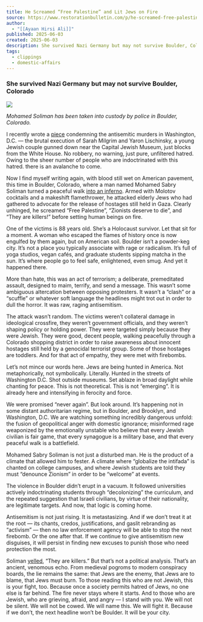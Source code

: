 ```yaml
---
title: He Screamed “Free Palestine” and Lit Jews on Fire
source: https://www.restorationbulletin.com/p/he-screamed-free-palestine-and-lit?publication_id=2327889&post_id=165116265&isFreemail=true&r=7br8e&triedRedirect=true
author:
  - "[[Ayaan Hirsi Ali]]"
published: 2025-06-03
created: 2025-06-03
description: She survived Nazi Germany but may not survive Boulder, Colorado
tags:
  - clippings
  - domestic-affairs
---
```

### She survived Nazi Germany but may not survive Boulder, Colorado

![](https://substackcdn.com/image/fetch/w_424)

*Mohamed Soliman has been taken into custody by police in Boulder, Colorado.*

I recently wrote a [piece](https://courage.media/2025/05/23/on-the-antisemitic-murders-in-d-c/) condemning the antisemitic murders in Washington, D.C. — the brutal execution of Sarah Milgrim and Yaron Lischinsky, a young Jewish couple gunned down near the Capital Jewish Museum, just blocks from the White House. No robbery, no warning, just pure, unfiltered hatred. Owing to the sheer number of people who are indoctrinated with this hatred. there is an avalanche to come.

Now I find myself writing again, with blood still wet on American pavement, this time in Boulder, Colorado, where a man named Mohamed Sabry Soliman turned a peaceful walk [into an inferno](https://www.newsbytesapp.com/news/world/who-is-mohamed-soliman-arrested-for-attack-on-jewish-gathering/story). Armed with Molotov cocktails and a makeshift flamethrower, he attacked elderly Jews who had gathered to advocate for the release of hostages still held in Gaza. Clearly unhinged, he screamed “Free Palestine”, “Zionists deserve to die”, and “They are killers!” before setting human beings on fire.

One of the victims is 88 years old. She’s a Holocaust survivor. Let that sit for a moment. A woman who escaped the flames of history once is now engulfed by them again, but on American soil. Boulder isn’t a powder-keg city. It’s not a place you typically associate with rage or radicalism. It’s full of yoga studios, vegan cafés, and graduate students sipping matcha in the sun. It’s where people go to feel safe, enlightened, even smug. And yet it happened there.

More than hate, this was an act of terrorism; a deliberate, premeditated assault, designed to maim, terrify, and send a message. This wasn’t some ambiguous altercation between opposing protesters. It wasn’t a “clash” or a “scuffle” or whatever soft language the headlines might trot out in order to dull the horror. It was raw, raging antisemitism.

The attack wasn’t random. The victims weren’t collateral damage in ideological crossfire, they weren’t government officials, and they weren’t shaping policy or holding power. They were targeted simply because they were Jewish. They were good, decent people, walking peacefully through a Colorado shopping district in order to raise awareness about innocent hostages still held by a genocidal terrorist group. Some of those hostages are toddlers. And for that act of empathy, they were met with firebombs.

Let’s not mince our words here. Jews are being hunted in America. Not metaphorically, not symbolically. Literally. Hunted in the streets of Washington D.C. Shot outside museums. Set ablaze in broad daylight while chanting for peace. This is not theoretical. This is not “emerging”. It is already here and intensifying in ferocity and force.

We were promised “never again”. But look around. It’s happening not in some distant authoritarian regime, but in Boulder, and Brooklyn, and Washington, D.C. We are watching something incredibly dangerous unfold: the fusion of geopolitical anger with domestic ignorance; misinformed rage weaponized by the emotionally unstable who believe that every Jewish civilian is fair game, that every synagogue is a military base, and that every peaceful walk is a battlefield.

Mohamed Sabry Soliman is not just a disturbed man. He is the product of a climate that allowed him to fester. A climate where “globalize the intifada” is chanted on college campuses, and where Jewish students are told they must “denounce Zionism” in order to be “welcome” at events.

The violence in Boulder didn’t erupt in a vacuum. It followed universities actively indoctrinating students through “decolonizing” the curriculum, and the repeated suggestion that Israeli civilians, by virtue of their nationality, are legitimate targets. And now, that logic is coming home.

Antisemitism is not just rising. It is metastasizing. And if we don’t treat it at the root — its chants, credos, justifications, and gaslit rebranding as “activism” — then no law enforcement agency will be able to stop the next firebomb. Or the one after that. If we continue to give antisemitism new disguises, it will persist in finding new excuses to punish those who need protection the most.

Soliman [yelled](https://edition.cnn.com/us/live-news/boulder-colorado-antisemitic-attack-06-01-25), “They are killers.” But that’s not a political analysis. That’s an ancient, venomous echo. From medieval pogroms to modern conspiracy boards, the lie remains the same: that Jews are the enemy, that Jews are to blame, that Jews must burn. To those reading this who are not Jewish, this is your fight, too. Because once a society permits hatred of Jews, no one else is far behind. The fire never stays where it starts. And to those who are Jewish, who are grieving, afraid, and angry — I stand with you. We will not be silent. We will not be cowed. We will name this. We will fight it. Because if we don’t, the next headline won’t be Boulder. It will be your city.